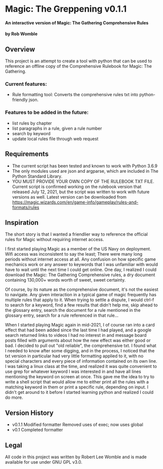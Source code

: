 # Magic: The Greppening v0.1.1
#### An interactive version of Magic: The Gathering Comprehensive Rules
#### by Rob Womble
## Overview
This project is an attempt to create a tool with python that can be used to reference an offline copy of the Comprehensive Rulebook for Magic: The Gathering.

### Current features:
* Rule formatting tool: Converts the comprehensive rules txt into python-friendly json.

### Features to be added in the future:
* list rules by chapter
* list paragraphs in a rule, given a rule number
* search by keyword
* update local rules file through web request

## Requirements
* The current script has been tested and known to work with Python 3.6.9
* The only modules used are json and argparse, which are included in The Python Standard Library.
* YOU MUST PROVIDE YOUR OWN COPY OF THE RULEBOOK TXT FILE. Current script is confirmed working on the rulebook version that released July 12, 2021, but the script was written to work with future versions as well. Latest version can be downloaded from https://magic.wizards.com/en/game-info/gameplay/rules-and-formats/rules

## Inspiration
The short story is that I wanted a friendlier way to reference the official rules for Magic without requiring internet access.

I first started playing Magic as a member of the US Navy on deployment.  Wifi access was inconsistent to say the least; There were many long periods without internet access at all.  Any confusion on how specific game mechanics work or any answer to keywords that I was unfamiliar with would have to wait until the next time I could get online.  One day, I realized I could download the Magic: The Gathering Comprehensive rules, a dry document containing 130,000+ words worth of sweet, sweet certainty.

Of course, by its nature as the comprehensive document, it's not the easiest to navigate.  Any given interaction in a typical game of magic frequently has multiple rules that apply to it.  When trying to settle a dispute, I would ctrl-f to search for a keyword, find a few results that didn't help me, skip ahead to the glossary entry, search the document for a rule mentioned in the glossary entry, search for a rule referenced in that rule...

When I started playing Magic again in mid-2021, I of course ran into a card effect that had been added since the last time I had played, and a google search returned links to videos I had no interest in and message board posts filled with arguments about how the new effect was either good or bad.  I decided to pull out "old reliable", the comprehensive txt.  I found what I needed to know after some digging, and in the process, I noticed that the txt version in particular had very little formatting applied to it, with no special characters and every piece of information contained on its own line.  I was taking a linux class at the time, and realized it was quite convenient to use grep for whatever keyword I was interested in and have all lines mentioning the keyword on screen at once.  This gave me the idea to try to write a shell script that would allow me to either print all the rules with a matching keyword in them or print a specific rule, depending on input.  I didn't get around to it before I started learning python and realized I could do more.

## Version History
* v0.1.1 Modified formatter
Removed uses of exec; now uses global
* v0.1 Completed formatter

## Legal
All code in this project was written by Robert Lee Womble and is made available for use under GNU GPL v3.0.
